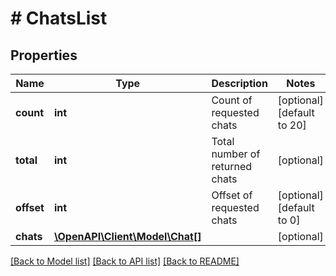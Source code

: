 # # ChatsList

## Properties

Name | Type | Description | Notes
------------ | ------------- | ------------- | -------------
**count** | **int** | Count of requested chats | [optional] [default to 20]
**total** | **int** | Total number of returned chats | [optional]
**offset** | **int** | Offset of requested chats | [optional] [default to 0]
**chats** | [**\OpenAPI\Client\Model\Chat[]**](Chat.md) |  | [optional]

[[Back to Model list]](../../README.md#models) [[Back to API list]](../../README.md#endpoints) [[Back to README]](../../README.md)
